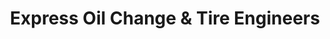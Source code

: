 ---
title: "Express Oil Change & Tire Engineers"
url: /johnson-city/express-oil-change-and-tire-engineers/
shop: tyres
---